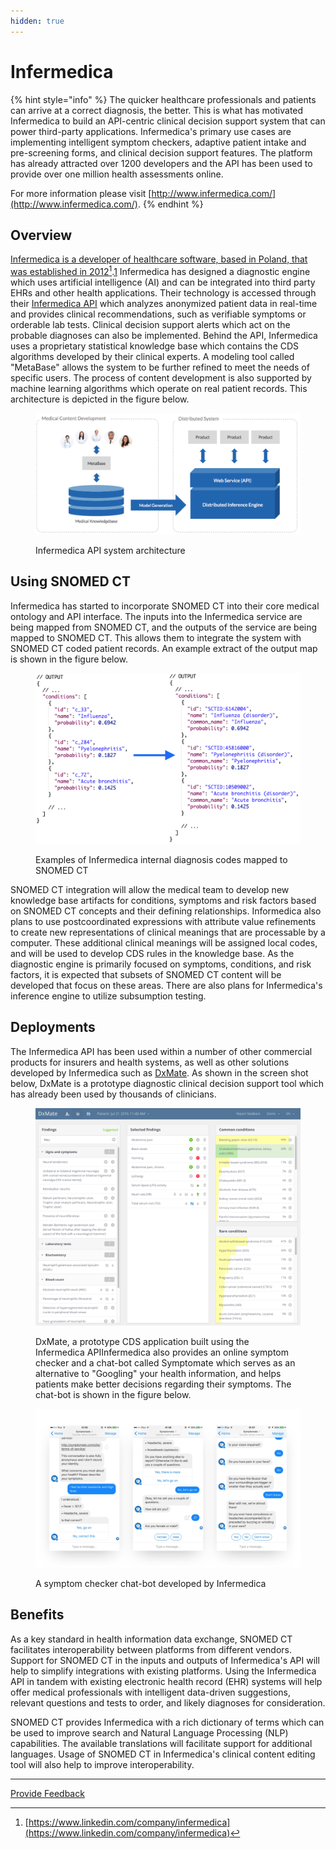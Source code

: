 ```yaml
---
hidden: true
---
```


# Infermedica

{% hint style="info" %}
The quicker healthcare professionals and patients can arrive at a correct diagnosis, the better. This is what has motivated Infermedica to build an API-centric clinical decision support system that can power third-party applications. Infermedica's primary use cases are implementing intelligent symptom checkers, adaptive patient intake and pre-screening forms, and clinical decision support features. The platform has already attracted over 1200 developers and the API has been used to provide over one million health assessments online.

For more information please visit [http://www.infermedica.com/](http://www.infermedica.com/).
{% endhint %}

## Overview

[Infermedica is a developer of healthcare software, based in Poland, that was established in 2012](#user-content-fn-1)[^1].[1](https://confluence.ihtsdotools.org/display/DOCCDS/Infermedica#Footnote1) Infermedica has designed a diagnostic engine which uses artificial intelligence (AI) and can be integrated into third party EHRs and other health applications. Their technology is accessed through their [Infermedica API](https://developer.infermedica.com/) which analyzes anonymized patient data in real-time and provides clinical recommendations, such as verifiable symptoms or orderable lab tests. Clinical decision support alerts which act on the probable diagnoses can also be implemented. Behind the API, Infermedica uses a proprietary statistical knowledge base which contains the CDS algorithms developed by their clinical experts. A modeling tool called "MetaBase" allows the system to be further refined to meet the needs of specific users. The process of content development is also supported by machine learning algorithms which operate on real patient records. This architecture is depicted in the figure below.

<figure><img src="../../images/123897732.png" alt=""><figcaption><p> Infermedica API system architecture</p></figcaption></figure>

## Using SNOMED CT

Infermedica has started to incorporate SNOMED CT into their core medical ontology and API interface. The inputs into the Infermedica service are being mapped from SNOMED CT, and the outputs of the service are being mapped to SNOMED CT. This allows them to integrate the system with SNOMED CT coded patient records. An example extract of the output map is shown in the figure below.

<figure><img src="../../images/123897726.png" alt=""><figcaption><p>Examples of Infermedica internal diagnosis codes mapped to SNOMED CT</p></figcaption></figure>

SNOMED CT integration will allow the medical team to develop new knowledge base artifacts for conditions, symptoms and risk factors based on SNOMED CT concepts and their defining relationships. Informedica also plans to use postcoordinated expressions with attribute value refinements to create new representations of clinical meanings that are processable by a computer. These additional clinical meanings will be assigned local codes, and will be used to develop CDS rules in the knowledge base. As the diagnostic engine is primarily focused on symptoms, conditions, and risk factors, it is expected that subsets of SNOMED CT content will be developed that focus on these areas. There are also plans for Infermedica's inference engine to utilize subsumption testing.

## Deployments

The Infermedica API has been used within a number of other commercial products for insurers and health systems, as well as other solutions developed by Infermedica such as [DxMate](https://dxmate.com). As shown in the screen shot below, DxMate is a prototype diagnostic clinical decision support tool which has already been used by thousands of clinicians.

<figure><img src="../../images/123897725.png" alt=""><figcaption><p>DxMate, a prototype CDS application built using the Infermedica APIInfermedica also provides an online symptom checker and a chat-bot called Symptomate which serves as an alternative to "Googling" your health information, and helps patients make better decisions regarding their symptoms. The chat-bot is shown in the figure below.</p></figcaption></figure>

<figure><img src="../../images/123897724.png" alt=""><figcaption><p>A symptom checker chat-bot developed by Infermedica</p></figcaption></figure>

## Benefits

As a key standard in health information data exchange, SNOMED CT facilitates interoperability between platforms from different vendors. Support for SNOMED CT in the inputs and outputs of Infermedica's API will help to simplify integrations with existing platforms. Using the Infermedica API in tandem with existing electronic health record (EHR) systems will help offer medical professionals with intelligent data-driven suggestions, relevant questions and tests to order, and likely diagnoses for consideration.

SNOMED CT provides Infermedica with a rich dictionary of terms which can be used to improve search and Natural Language Processing (NLP) capabilities. The available translations will facilitate support for additional languages. Usage of SNOMED CT in Infermedica's clinical content editing tool will also help to improve interoperability.

***

[^1]: [https://www.linkedin.com/company/infermedica](https://www.linkedin.com/company/infermedica)






<a href="https://docs.google.com/forms/d/e/1FAIpQLScTmbZIf0UEQwYDkY27EEWBkaiYkHSbR0_9DmFrMLXoQLyL7Q/viewform?usp=pp_url&entry.1767247133=CDS+Guide&entry.670899847=Infermedica" class="button primary">Provide Feedback</a>
